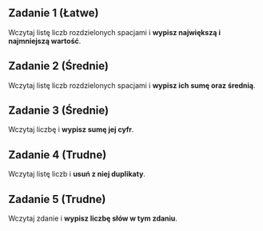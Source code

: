 ## Zadanie 1 (Łatwe)

Wczytaj listę liczb rozdzielonych spacjami i **wypisz największą i najmniejszą wartość**.

## Zadanie 2 (Średnie)

Wczytaj listę liczb rozdzielonych spacjami i **wypisz ich sumę oraz średnią**.

## Zadanie 3 (Średnie)

Wczytaj liczbę i **wypisz sumę jej cyfr**.

## Zadanie 4 (Trudne)

Wczytaj listę liczb i **usuń z niej duplikaty**.

## Zadanie 5 (Trudne)

Wczytaj zdanie i **wypisz liczbę słów w tym zdaniu**.
